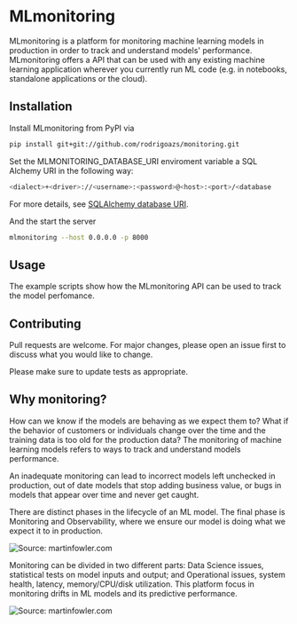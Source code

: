 # MLmonitoring

MLmonitoring is a platform for monitoring machine learning models in production in order to track and understand models' performance. MLmonitoring offers a API that can be used with any existing machine learning application wherever you currently run ML code (e.g. in notebooks, standalone applications or the cloud).

## Installation

Install MLmonitoring from PyPI via

```bash
pip install git+git://github.com/rodrigoazs/monitoring.git
```

Set the MLMONITORING_DATABASE_URI enviroment variable a SQL Alchemy URI in the following way:

```bash
<dialect>+<driver>://<username>:<password>@<host>:<port>/<database
```

For more details, see [SQLAlchemy database URI](https://docs.sqlalchemy.org/en/14/core/engines.html#database-urls).

And the start the server

```bash
mlmonitoring --host 0.0.0.0 -p 8000
```

## Usage

The example scripts show how the MLmonitoring API can be used to track the model perfomance.

## Contributing
Pull requests are welcome. For major changes, please open an issue first to discuss what you would like to change.

Please make sure to update tests as appropriate.

## Why monitoring?

How can we know if the models are behaving as we expect them to? What if the behavior of customers or individuals change over the time and the training data is too old for the production data? The monitoring of machine learning models refers to ways to track and understand models performance.

An inadequate monitoring can lead to incorrect models left unchecked in production, out of date models that stop adding business value, or bugs in models that appear over time and never get caught. 

There are distinct phases in the lifecycle of an ML model. The final phase is Monitoring and Observability, where we ensure our model is doing what we expect it to in production.

![Source: martinfowler.com](https://christophergs.com/assets/images/monitoring/rsz_cd4ml.png)

Monitoring can be divided in two different parts: Data Science issues, statistical tests on model inputs and output; and Operational issues, system health, latency, memory/CPU/disk utilization. This platform focus in monitoring drifts in ML models and its predictive performance.

![Source: martinfowler.com](https://i.imgur.com/Vram3ui.png)
